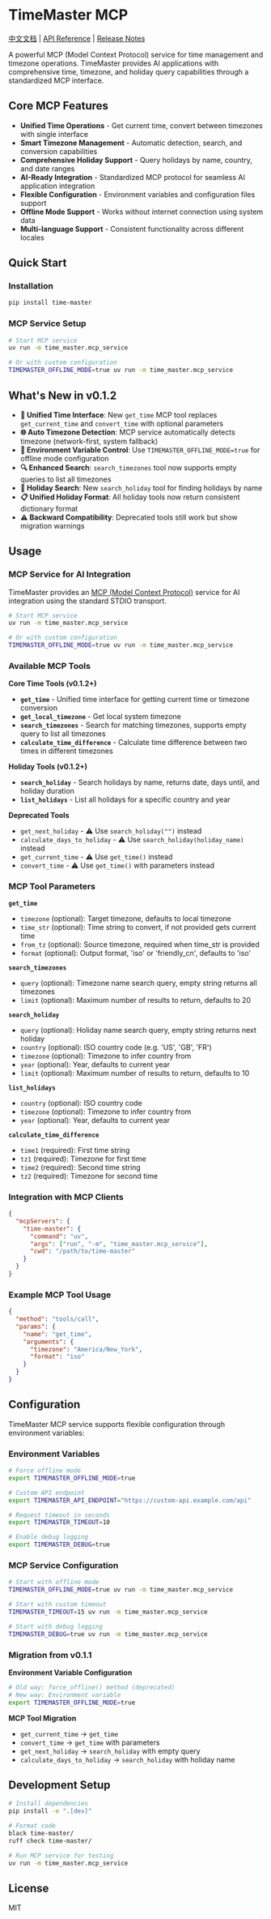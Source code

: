 # TimeMaster MCP

[中文文档](README_ZH.md) | [API Reference](API_REFERENCE.md) | [Release Notes](RELEASE_NOTES.md)

A powerful MCP (Model Context Protocol) service for time management and timezone operations. TimeMaster provides AI applications with comprehensive time, timezone, and holiday query capabilities through a standardized MCP interface.

## Core MCP Features

- **Unified Time Operations** - Get current time, convert between timezones with single interface
- **Smart Timezone Management** - Automatic detection, search, and conversion capabilities
- **Comprehensive Holiday Support** - Query holidays by name, country, and date ranges
- **AI-Ready Integration** - Standardized MCP protocol for seamless AI application integration
- **Flexible Configuration** - Environment variables and configuration files support
- **Offline Mode Support** - Works without internet connection using system data
- **Multi-language Support** - Consistent functionality across different locales

## Quick Start

### Installation

```bash
pip install time-master
```

### MCP Service Setup

```bash
# Start MCP service
uv run -m time_master.mcp_service

# Or with custom configuration
TIMEMASTER_OFFLINE_MODE=true uv run -m time_master.mcp_service
```

## What's New in v0.1.2

- **🔄 Unified Time Interface**: New `get_time` MCP tool replaces `get_current_time` and `convert_time` with optional parameters
- **🌐 Auto Timezone Detection**: MCP service automatically detects timezone (network-first, system fallback)
- **🔧 Environment Variable Control**: Use `TIMEMASTER_OFFLINE_MODE=true` for offline mode configuration
- **🔍 Enhanced Search**: `search_timezones` tool now supports empty queries to list all timezones
- **🎉 Holiday Search**: New `search_holiday` tool for finding holidays by name
- **📋 Unified Holiday Format**: All holiday tools now return consistent dictionary format
- **⚠️ Backward Compatibility**: Deprecated tools still work but show migration warnings

## Usage

### MCP Service for AI Integration

TimeMaster provides an [MCP (Model Context Protocol)](https://modelcontextprotocol.io/) service for AI integration using the standard STDIO transport.

```bash
# Start MCP service
uv run -m time_master.mcp_service

# Or with custom configuration
TIMEMASTER_OFFLINE_MODE=true uv run -m time_master.mcp_service
```

### Available MCP Tools

**Core Time Tools (v0.1.2+)**

- **`get_time`** - Unified time interface for getting current time or timezone conversion
- **`get_local_timezone`** - Get local system timezone
- **`search_timezones`** - Search for matching timezones, supports empty query to list all timezones
- **`calculate_time_difference`** - Calculate time difference between two times in different timezones

**Holiday Tools (v0.1.2+)**

- **`search_holiday`** - Search holidays by name, returns date, days until, and holiday duration
- **`list_holidays`** - List all holidays for a specific country and year

**Deprecated Tools**
- `get_next_holiday` - ⚠️ Use `search_holiday("")` instead
- `calculate_days_to_holiday` - ⚠️ Use `search_holiday(holiday_name)` instead
- `get_current_time` - ⚠️ Use `get_time()` instead
- `convert_time` - ⚠️ Use `get_time()` with parameters instead

### MCP Tool Parameters

**`get_time`**
- `timezone` (optional): Target timezone, defaults to local timezone
- `time_str` (optional): Time string to convert, if not provided gets current time
- `from_tz` (optional): Source timezone, required when time_str is provided
- `format` (optional): Output format, 'iso' or 'friendly_cn', defaults to 'iso'

**`search_timezones`**
- `query` (optional): Timezone name search query, empty string returns all timezones
- `limit` (optional): Maximum number of results to return, defaults to 20

**`search_holiday`**
- `query` (optional): Holiday name search query, empty string returns next holiday
- `country` (optional): ISO country code (e.g. 'US', 'GB', 'FR')
- `timezone` (optional): Timezone to infer country from
- `year` (optional): Year, defaults to current year
- `limit` (optional): Maximum number of results to return, defaults to 10

**`list_holidays`**
- `country` (optional): ISO country code
- `timezone` (optional): Timezone to infer country from
- `year` (optional): Year, defaults to current year

**`calculate_time_difference`**
- `time1` (required): First time string
- `tz1` (required): Timezone for first time
- `time2` (required): Second time string
- `tz2` (required): Timezone for second time

### Integration with MCP Clients

```json
{
  "mcpServers": {
    "time-master": {
      "command": "uv",
      "args": ["run", "-m", "time_master.mcp_service"],
      "cwd": "/path/to/time-master"
    }
  }
}
```

### Example MCP Tool Usage

```json
{
  "method": "tools/call",
  "params": {
    "name": "get_time",
    "arguments": {
      "timezone": "America/New_York",
      "format": "iso"
    }
  }
}
```

## Configuration

TimeMaster MCP service supports flexible configuration through environment variables:

### Environment Variables

```bash
# Force offline mode
export TIMEMASTER_OFFLINE_MODE=true

# Custom API endpoint
export TIMEMASTER_API_ENDPOINT="https://custom-api.example.com/api"

# Request timeout in seconds
export TIMEMASTER_TIMEOUT=10

# Enable debug logging
export TIMEMASTER_DEBUG=true
```

### MCP Service Configuration

```bash
# Start with offline mode
TIMEMASTER_OFFLINE_MODE=true uv run -m time_master.mcp_service

# Start with custom timeout
TIMEMASTER_TIMEOUT=15 uv run -m time_master.mcp_service

# Start with debug logging
TIMEMASTER_DEBUG=true uv run -m time_master.mcp_service
```

### Migration from v0.1.1

**Environment Variable Configuration**
```bash
# Old way: force_offline() method (deprecated)
# New way: Environment variable
export TIMEMASTER_OFFLINE_MODE=true
```

**MCP Tool Migration**
- `get_current_time` → `get_time`
- `convert_time` → `get_time` with parameters
- `get_next_holiday` → `search_holiday` with empty query
- `calculate_days_to_holiday` → `search_holiday` with holiday name

## Development Setup

```bash
# Install dependencies
pip install -e ".[dev]"

# Format code
black time-master/
ruff check time-master/

# Run MCP service for testing
uv run -m time_master.mcp_service
```

## License

MIT